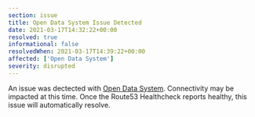 ```yaml
---
section: issue
title: Open Data System Issue Detected
date: 2021-03-17T14:32:22+00:00
resolved: true
informational: false
resolvedWhen: 2021-03-17T14:39:22+00:00
affected: ['Open Data System']
severity: disrupted
---
```

An issue was dectected with [Open Data System](https://data.sba.gov).  Connectivity may be impacted at this time.  Once the Route53 Healthcheck reports healthy, this issue will automatically resolve.
